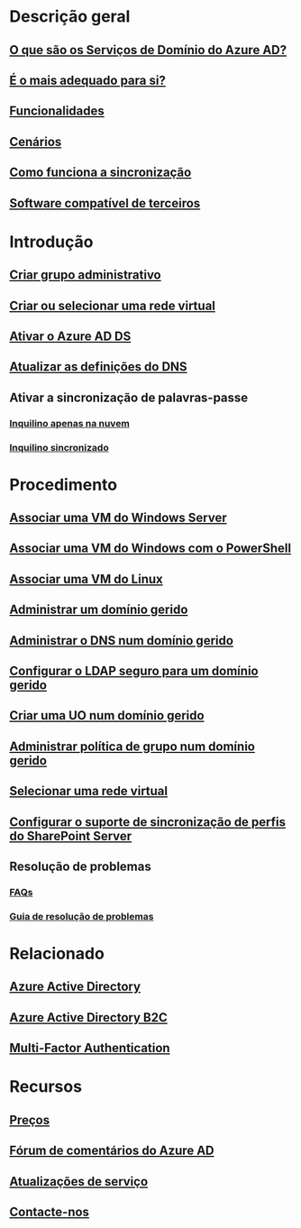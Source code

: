# Descrição geral
## [O que são os Serviços de Domínio do Azure AD?](active-directory-ds-overview.md)
## [É o mais adequado para si?](active-directory-ds-comparison.md)
## [Funcionalidades](active-directory-ds-features.md)
## [Cenários](active-directory-ds-scenarios.md)
## [Como funciona a sincronização](active-directory-ds-synchronization.md)
## [Software compatível de terceiros](active-directory-ds-compatible-software.md)

# Introdução
## [Criar grupo administrativo](active-directory-ds-getting-started.md)
## [Criar ou selecionar uma rede virtual](active-directory-ds-getting-started-vnet.md)
## [Ativar o Azure AD DS](active-directory-ds-getting-started-enableaadds.md)
## [Atualizar as definições do DNS](active-directory-ds-getting-started-dns.md)
## Ativar a sincronização de palavras-passe
### [Inquilino apenas na nuvem](active-directory-ds-getting-started-password-sync.md)
### [Inquilino sincronizado](active-directory-ds-getting-started-password-sync-synced-tenant.md)

# Procedimento
## [Associar uma VM do Windows Server](active-directory-ds-admin-guide-join-windows-vm.md)
## [Associar uma VM do Windows com o PowerShell](active-directory-ds-admin-guide-join-windows-vm-classic-powershell.md)
## [Associar uma VM do Linux](active-directory-ds-admin-guide-join-rhel-linux-vm.md)
## [Administrar um domínio gerido](active-directory-ds-admin-guide-administer-domain.md)
## [Administrar o DNS num domínio gerido](active-directory-ds-admin-guide-administer-dns.md)
## [Configurar o LDAP seguro para um domínio gerido](active-directory-ds-admin-guide-configure-secure-ldap.md)
## [Criar uma UO num domínio gerido](active-directory-ds-admin-guide-create-ou.md)
## [Administrar política de grupo num domínio gerido](active-directory-ds-admin-guide-administer-group-policy.md)
## [Selecionar uma rede virtual](active-directory-ds-networking.md)
## [Configurar o suporte de sincronização de perfis do SharePoint Server](active-directory-ds-enable-sharepoint-profile-sync.md)


## Resolução de problemas
### [FAQs](active-directory-ds-faqs.md)
### [Guia de resolução de problemas](active-directory-ds-troubleshooting.md)

# Relacionado
## [Azure Active Directory](../active-directory/active-directory-whatis.md)
## [Azure Active Directory B2C](../active-directory-b2c/active-directory-b2c-overview.md)
## [Multi-Factor Authentication](../multi-factor-authentication/multi-factor-authentication.md)

# Recursos
## [Preços](https://azure.microsoft.com/pricing/details/active-directory-ds/)
## [Fórum de comentários do Azure AD](https://feedback.azure.com/forums/169401-azure-active-directory)
## [Atualizações de serviço](https://azure.microsoft.com/updates/?product=active-directory-ds)
## [Contacte-nos](active-directory-ds-contact-us.md)


<!--HONumber=Jan17_HO5-->


